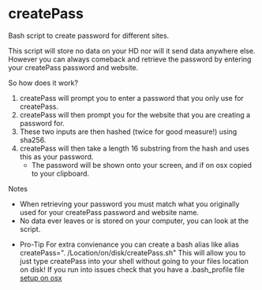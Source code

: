 # createPass
Bash script to create password for different sites.

This script will store no data on your HD nor will it send data anywhere else.
However you can always comeback and retrieve the password by entering your createPass password and website.

So how does it work? 
1) createPass will prompt you to enter a password that you only use for createPass. 
2) createPass will then prompt you for the website that you are creating a password for.
3) These two inputs are then hashed (twice for good measure!) using sha256.
4) createPass will then take a length 16 substring from the hash and uses this as your password.
	- The password will be shown onto your screen, and if on osx copied to your clipboard.

Notes
- When retrieving your password you must match what you originally used for your createPass password and website name.
- No data ever leaves or is stored on your computer, you can look at the script.

* Pro-Tip
For extra convienance you can create a bash alias like
	alias createPass=". /Location/on/disk/createPass.sh"
This will allow you to just type createPass into your shell without going to your files location on disk!
If you run into issues check that you have a .bash_profile file [setup on osx](https://stackoverflow.com/questions/8967843/how-do-i-create-a-bash-alias)